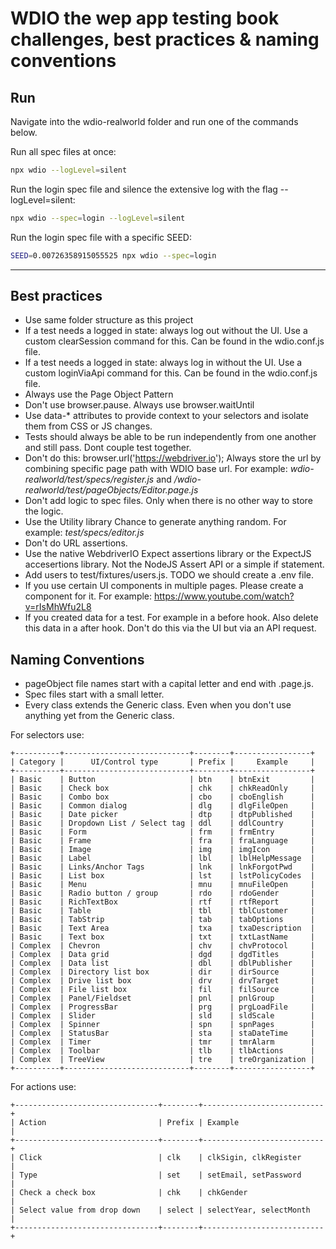 # WDIO the wep app testing book challenges, best practices & naming conventions

## Run

Navigate into the wdio-realworld folder and run one of the commands below.

Run all spec files at once:
```bash
npx wdio --logLevel=silent    
```

Run the login spec file and silence the extensive log with the flag --logLevel=silent:


```bash
npx wdio --spec=login --logLevel=silent
```

Run the login spec file with a specific SEED:

```bash
SEED=0.00726358915055525 npx wdio --spec=login
```

---

## Best practices

- Use same folder structure as this project
- If a test needs a logged in state: always log out without the UI. Use a custom clearSession command for this. Can be found in the wdio.conf.js file.
- If a test needs a logged in state: always log in without the UI. Use a custom loginViaApi command for this. Can be found in the wdio.conf.js file.
- Always use the Page Object Pattern
- Don't use browser.pause. Always use browser.waitUntil
- Use data-\* attributes to provide context to your selectors and isolate them from CSS or JS changes.
- Tests should always be able to be run independently from one another and still pass. Dont couple test together.
- Don't do this: browser.url('https://webdriver.io'); Always store the url by combining specific page path with WDIO base url. For example: _wdio-realworld/test/specs/register.js_ and _/wdio-realworld/test/pageObjects/Editor.page.js_
- Don't add logic to spec files. Only when there is no other way to store the logic.
- Use the Utility library Chance to generate anything random. For example: _test/specs/editor.js_
- Don't do URL assertions.
- Use the native WebdriverIO Expect assertions library or the ExpectJS accesertions library. Not the NodeJS Assert API or a simple if statement.
- Add users to test/fixtures/users.js. TODO we should create a .env file.
- If you use certain UI components in multiple pages. Please create a component for it. For example: https://www.youtube.com/watch?v=rIsMhWfu2L8
- If you created data for a test. For example in a before hook. Also delete this data in a after hook. Don't do this via the UI but via an API request.

## Naming Conventions

- pageObject file names start with a capital letter and end with .page.js.
- Spec files start with a small letter.
- Every class extends the Generic class. Even when you don't use anything yet from the Generic class.

For selectors use:

```
+----------+----------------------------+--------+-----------------+
| Category |      UI/Control type       | Prefix |     Example     |
+----------+----------------------------+--------+-----------------+
| Basic    | Button                     | btn    | btnExit         |
| Basic    | Check box                  | chk    | chkReadOnly     |
| Basic    | Combo box                  | cbo    | cboEnglish      |
| Basic    | Common dialog              | dlg    | dlgFileOpen     |
| Basic    | Date picker                | dtp    | dtpPublished    |
| Basic    | Dropdown List / Select tag | ddl    | ddlCountry      |
| Basic    | Form                       | frm    | frmEntry        |
| Basic    | Frame                      | fra    | fraLanguage     |
| Basic    | Image                      | img    | imgIcon         |
| Basic    | Label                      | lbl    | lblHelpMessage  |
| Basic    | Links/Anchor Tags          | lnk    | lnkForgotPwd    |
| Basic    | List box                   | lst    | lstPolicyCodes  |
| Basic    | Menu                       | mnu    | mnuFileOpen     |
| Basic    | Radio button / group       | rdo    | rdoGender       |
| Basic    | RichTextBox                | rtf    | rtfReport       |
| Basic    | Table                      | tbl    | tblCustomer     |
| Basic    | TabStrip                   | tab    | tabOptions      |
| Basic    | Text Area                  | txa    | txaDescription  |
| Basic    | Text box                   | txt    | txtLastName     |
| Complex  | Chevron                    | chv    | chvProtocol     |
| Complex  | Data grid                  | dgd    | dgdTitles       |
| Complex  | Data list                  | dbl    | dblPublisher    |
| Complex  | Directory list box         | dir    | dirSource       |
| Complex  | Drive list box             | drv    | drvTarget       |
| Complex  | File list box              | fil    | filSource       |
| Complex  | Panel/Fieldset             | pnl    | pnlGroup        |
| Complex  | ProgressBar                | prg    | prgLoadFile     |
| Complex  | Slider                     | sld    | sldScale        |
| Complex  | Spinner                    | spn    | spnPages        |
| Complex  | StatusBar                  | sta    | staDateTime     |
| Complex  | Timer                      | tmr    | tmrAlarm        |
| Complex  | Toolbar                    | tlb    | tlbActions      |
| Complex  | TreeView                   | tre    | treOrganization |
+----------+----------------------------+--------+-----------------+
```

For actions use:

```
+--------------------------------+--------+---------------------------+
| Action                         | Prefix | Example                   |
+--------------------------------+--------+---------------------------+
| Click                          | clk    | clkSigin, clkRegister     |
| Type                           | set    | setEmail, setPassword     |
| Check a check box              | chk    | chkGender                 |
| Select value from drop down    | select | selectYear, selectMonth   |
+--------------------------------+--------+---------------------------+
```
